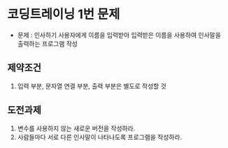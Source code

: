 # 코딩트레이닝 1번 문제

* 문제 : 인사하기
사용자에게 이름을 입력받아 입력받은 이름을 사용하여 인사말을 출력하는 프로그램 작성

## 제약조건

1. 입력 부분, 문자열 연결 부분, 출력 부분은 별도로 작성할 것

## 도전과제

1. 변수를 사용하지 않는 새로운 버전을 작성하라.
2. 사람들마다 서로 다른 인사말이 나타나도록 프로그램을 작성하라. 

